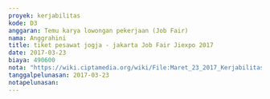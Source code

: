 ```yaml
---
proyek: kerjabilitas
kode: D3
anggaran: Temu karya lowongan pekerjaan (Job Fair)
nama: Anggrahini
title: tiket pesawat jogja - jakarta Job Fair Jiexpo 2017
date: 2017-03-23
biaya: 490600
nota: "https://wiki.ciptamedia.org/wiki/File:Maret_23_2017_Kerjabilitas_D3_tiket_jogja_jakarta_jiexpo_inok.png"
tanggalpelunasan: 2017-03-23
notapelunasan:
---
```


